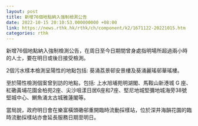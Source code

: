 ```yaml
---
layout: post
title: 新增76個地點納入強制檢測公告
date: 2022-10-15 20:10:53.000000000 +08:00
link: https://news.rthk.hk/rthk/ch/component/k2/1671122-20221015.htm
categories: rthk
---
```


新增76個地點納入強制檢測公告，在周日至今日期間曾身處指明場所超過兩小時的人士，要在明日或後日接受檢測。

2個污水樣本檢測呈陽性的地點包括: 葵涌荔景邨安景樓及葵涌麗瑤邨華瑤樓。

至於陽性檢測個案曾到訪的地點，包括: 上水旭埔苑明湖閣、馬鞍山新港城 G 座、紅磡黃埔花園金柏苑2座、尖沙咀漾日居6座和7座、堅尼地城堅彌地城海旁38號堅城中心、鰂魚涌太古城雅蓮閣等。

當局說，政府明日會在樂富橫頭磡邨重開臨時流動採樣站，位於深井海韻花園的臨時流動採樣站亦會延長服務日期至明日。
